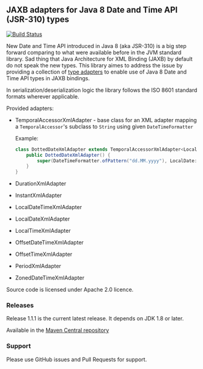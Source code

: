 JAXB adapters for Java 8 Date and Time API (JSR-310) types
---------

[![Build Status](https://travis-ci.org/migesok/jaxb-java-time-adapters.svg?branch=master)](https://travis-ci.org/migesok/jaxb-java-time-adapters)

New Date and Time API introduced in Java 8 (aka JSR-310) is a big step forward comparing to what were available before in the JVM standard library. Sad thing that Java Architecture for XML Binding (JAXB) by default do not speak the new types. This library aimes to address the issue by providing a collection of [type adapters](http://docs.oracle.com/javase/8/docs/api/javax/xml/bind/annotation/adapters/XmlAdapter.html) to enable use of Java 8 Date and Time API types in JAXB bindings.

In serialization/deserialization logic the library follows the ISO 8601 standard formats wherever applicable.

Provided adapters:
* TemporalAccessorXmlAdapter - base class for an XML adapter mapping a `TemporalAccessor`'s subclass to `String` using given `DateTimeFormatter`

  Example:
  ```java
  class DottedDateXmlAdapter extends TemporalAccessorXmlAdapter<LocalDate> {
      public DottedDateXmlAdapter() {
          super(DateTimeFormatter.ofPattern("dd.MM.yyyy"), LocalDate::from);
      }
  }
  ```
* DurationXmlAdapter
* InstantXmlAdapter
* LocalDateTimeXmlAdapter
* LocalDateXmlAdapter
* LocalTimeXmlAdapter
* OffsetDateTimeXmlAdapter
* OffsetTimeXmlAdapter
* PeriodXmlAdapter
* ZonedDateTimeXmlAdapter

Source code is licensed under Apache 2.0 licence.

### Releases
Release 1.1.1 is the current latest release.
It depends on JDK 1.8 or later.

Available in the [Maven Central repository](http://search.maven.org/#artifactdetails|com.migesok|jaxb-java-time-adapters|1.1.1|jar)

### Support
Please use GitHub issues and Pull Requests for support.
